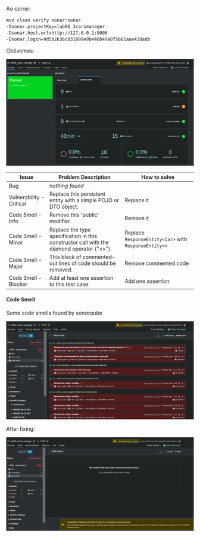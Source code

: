 Ao correr:

```bash
mvn clean verify sonar:sonar   
-Dsonar.projectKey=lab06_3carsmanager   
-Dsonar.host.url=http://127.0.0.1:9000   
-Dsonar.login=9d5b2636c831099e9b446b49a075601aae438adb
```

Obtivemos:

![sonar](images/sonar.png)



| Issue                    | Problem Description                                          | How to solve                                          |
| ------------------------ | ------------------------------------------------------------ | ----------------------------------------------------- |
| Bug                      | *nothing found*                                              |                                                       |
| Vulnerability - Critical | Replace this persistent entity with a simple POJO or DTO object. | Replace it                                            |
| Code Smell - Info        | Remove this 'public' modifier.                               | Remove it                                             |
| Code Smell - Minor       | Replace the type specification in this constructor call with the diamond operator ("<>"). | Replace `ResponseEntity<Car>` with `ResponseEntity<>` |
| Code Smell - Major       | This block of commented-out lines of code should be removed. | Remove commented code                                 |
| Code Smell - Blocker     | Add at least one assertion to this test case.                | Add one assertion                                     |



#### **Code Smell**

Some code smells found by *sonarqube*

![code-smell](images/code-smell.png)



After fixing:

![fixed](images/fixed.png)